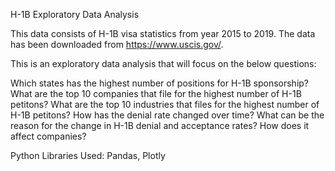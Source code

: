 H-1B Exploratory Data Analysis

This data consists of H-1B visa statistics from year 2015 to 2019. The data has been downloaded from https://www.uscis.gov/.

This is an exploratory data analysis that will focus on the below questions:

Which states has the highest number of positions for H-1B sponsorship?
What are the top 10 companies that file for the highest number of H-1B petitons?
What are the top 10 industries that files for the highest number of H-1B petitons?
How has the denial rate changed over time?
What can be the reason for the change in H-1B denial and acceptance rates? How does it affect companies?

Python Libraries Used: Pandas, Plotly
